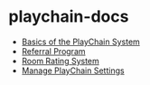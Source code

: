 # playchain-docs

* [Basics of the PlayChain System](./en/playchain_basics.md)
* [Referral Program](./en/playchain_affiliate_allocation.md)
* [Room Rating System](./en/playchain_room_rating.md)
* [Manage PlayChain Settings](./en/playchain_settings.md)


